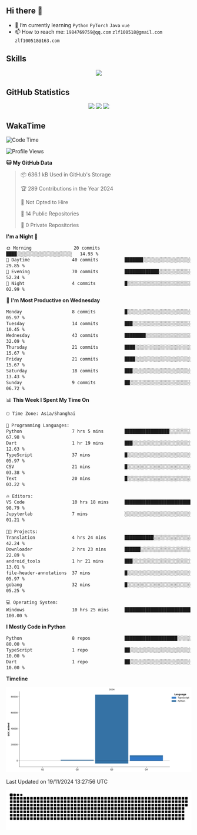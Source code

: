 ## Hi there 👋

- 🌱 I’m currently learning `Python` `PyTorch` `Java` `vue`
- 📫 How to reach me: `1984769759@qq.com` `zlf100518@gmail.com` `zlf100518@163.com`

## Skills
<div align="center"> <img src="https://skillicons.dev/icons?i=python,linux,git,github,html,css,js,ts" /> </div>

## GitHub Statistics

<div align="center">
  <img src="https://github-readme-stats.vercel.app/api?username=CloudSwordSage&show_icons=true&theme=tokyonight" />
  <img src="https://github-readme-stats.vercel.app/api/top-langs/?username=CloudSwordSage&show_icons=true&theme=tokyonight" />
  <img src="https://github-readme-activity-graph.vercel.app/graph?username=CloudSwordSage&theme=xcode" />
</div>

## WakaTime

<!--START_SECTION:waka-->
![Code Time](http://img.shields.io/badge/Code%20Time-206%20hrs%2039%20mins-blue)

![Profile Views](http://img.shields.io/badge/Profile%20Views-0-blue)

**🐱 My GitHub Data** 

> 📦 636.1 kB Used in GitHub's Storage 
 > 
> 🏆 289 Contributions in the Year 2024
 > 
> 🚫 Not Opted to Hire
 > 
> 📜 14 Public Repositories 
 > 
> 🔑 0 Private Repositories 
 > 
**I'm a Night 🦉** 

```text
🌞 Morning                20 commits          ████░░░░░░░░░░░░░░░░░░░░░   14.93 % 
🌆 Daytime                40 commits          ███████░░░░░░░░░░░░░░░░░░   29.85 % 
🌃 Evening                70 commits          █████████████░░░░░░░░░░░░   52.24 % 
🌙 Night                  4 commits           █░░░░░░░░░░░░░░░░░░░░░░░░   02.99 % 
```
📅 **I'm Most Productive on Wednesday** 

```text
Monday                   8 commits           █░░░░░░░░░░░░░░░░░░░░░░░░   05.97 % 
Tuesday                  14 commits          ███░░░░░░░░░░░░░░░░░░░░░░   10.45 % 
Wednesday                43 commits          ████████░░░░░░░░░░░░░░░░░   32.09 % 
Thursday                 21 commits          ████░░░░░░░░░░░░░░░░░░░░░   15.67 % 
Friday                   21 commits          ████░░░░░░░░░░░░░░░░░░░░░   15.67 % 
Saturday                 18 commits          ███░░░░░░░░░░░░░░░░░░░░░░   13.43 % 
Sunday                   9 commits           ██░░░░░░░░░░░░░░░░░░░░░░░   06.72 % 
```


📊 **This Week I Spent My Time On** 

```text
🕑︎ Time Zone: Asia/Shanghai

💬 Programming Languages: 
Python                   7 hrs 5 mins        █████████████████░░░░░░░░   67.98 % 
Dart                     1 hr 19 mins        ███░░░░░░░░░░░░░░░░░░░░░░   12.63 % 
TypeScript               37 mins             █░░░░░░░░░░░░░░░░░░░░░░░░   05.97 % 
CSV                      21 mins             █░░░░░░░░░░░░░░░░░░░░░░░░   03.38 % 
Text                     20 mins             █░░░░░░░░░░░░░░░░░░░░░░░░   03.22 % 

🔥 Editors: 
VS Code                  10 hrs 18 mins      █████████████████████████   98.79 % 
Jupyterlab               7 mins              ░░░░░░░░░░░░░░░░░░░░░░░░░   01.21 % 

🐱‍💻 Projects: 
Translation              4 hrs 24 mins       ███████████░░░░░░░░░░░░░░   42.24 % 
Downloader               2 hrs 23 mins       ██████░░░░░░░░░░░░░░░░░░░   22.89 % 
android_tools            1 hr 21 mins        ███░░░░░░░░░░░░░░░░░░░░░░   13.01 % 
file-header-annotations  37 mins             █░░░░░░░░░░░░░░░░░░░░░░░░   05.97 % 
gobang                   32 mins             █░░░░░░░░░░░░░░░░░░░░░░░░   05.25 % 

💻 Operating System: 
Windows                  10 hrs 25 mins      █████████████████████████   100.00 % 
```

**I Mostly Code in Python** 

```text
Python                   8 repos             ████████████████████░░░░░   80.00 % 
TypeScript               1 repo              ██░░░░░░░░░░░░░░░░░░░░░░░   10.00 % 
Dart                     1 repo              ██░░░░░░░░░░░░░░░░░░░░░░░   10.00 % 
```



**Timeline**

![Lines of Code chart](https://raw.githubusercontent.com/CloudSwordSage/CloudSwordSage/main/assets/bar_graph.png)


 Last Updated on 19/11/2024 13:27:56 UTC
<!--END_SECTION:waka-->

<div align="center"><img src="./assets/github-snake-dark.svg" /></div>
